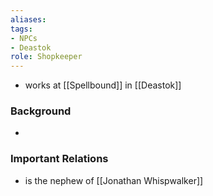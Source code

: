 ```yaml
---
aliases: 
tags: 
- NPCs
- Deastok
role: Shopkeeper
---
```


-  works at [[Spellbound]] in [[Deastok]]

### Background
-  

### Important Relations
-  is the nephew of [[Jonathan Whispwalker]]